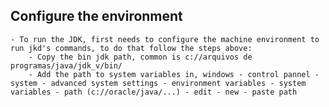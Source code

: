 ## Configure the environment

    - To run the JDK, first needs to configure the machine environment to run jkd's commands, to do that follow the steps above:
        - Copy the bin jdk path, common is c://arquivos de programas/java/jdk_v/bin/
        - Add the path to system variables in, windows - control pannel - system - advanced system settings - environment variables - system variables - path (c://oracle/java/...) - edit - new - paste path
